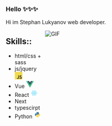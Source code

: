 ###  Hello ✨✨✨

Hi im Stephan Lukyanov web developer.


<img align='right' alt='GIF' src="https://c.tenor.com/bCfpwMjfAi0AAAAC/cat-typing.gif](https://c.tenor.com/bCfpwMjfAi0AAAAC/cat-typing.gif" width="400" height="250">

## Skills::



- html/css + sass
- js/jquery 
<code><img height="20" src="https://raw.githubusercontent.com/github/explore/80688e429a7d4ef2fca1e82350fe8e3517d3494d/topics/javascript/javascript.png"></code>
- Vue
<code><img height="20" src="https://raw.githubusercontent.com/github/explore/80688e429a7d4ef2fca1e82350fe8e3517d3494d/topics/vue/vue.png"></code>
- React
<code><img height="20" src="https://raw.githubusercontent.com/github/explore/80688e429a7d4ef2fca1e82350fe8e3517d3494d/topics/react/react.png"></code>
- Next
- typescirpt
- Python 
<code><img height="20" src="https://raw.githubusercontent.com/github/explore/80688e429a7d4ef2fca1e82350fe8e3517d3494d/topics/python/python.png"></code>

<!--

## My works:

- Сайт [Cubist Museum](https://github.com/strictKraken/cubist-museum)
    
    Верстка многостраничного сайта с vue. 
    
    [Результат](https://strictkraken.github.io/cubist-museum/#/home)
    
- Верстка сайта https://github.com/strictKraken/Lintu.github.io
    
    Одностраничный лендинг на html/css(sass) js/jquery
    
    [Результат](https://strictkraken.github.io/Lintu.github.io/)
-->
<!--
**strictKraken/strictKraken** is a ✨ _special_ ✨ repository because its `README.md` (this file) appears on your GitHub profile.

Here are some ideas to get you started:

- 🔭 I’m currently working on ...
- 🌱 I’m currently learning ...
- 👯 I’m looking to collaborate on ...
- 🤔 I’m looking for help with ...
- 💬 Ask me about ...
- 📫 How to reach me: ...
- 😄 Pronouns: ...
- ⚡ Fun fact: ...
-->
